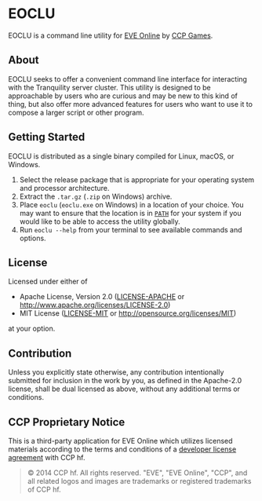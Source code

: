 # EOCLU

EOCLU is a command line utility for [EVE Online](https://www.eveonline.com/) by
[CCP Games](https://www.ccpgames.com/).

## About

EOCLU seeks to offer a convenient command line interface for interacting with
the Tranquility server cluster. This utility is designed to be approachable by
users who are curious and may be new to this kind of thing, but also offer more
advanced features for users who want to use it to compose a larger script or
other program.

## Getting Started

EOCLU is distributed as a single binary compiled for Linux, macOS, or Windows.

1. Select the release package that is appropriate for your operating system and
   processor architecture.
2. Extract the `.tar.gz` (`.zip` on Windows) archive.
3. Place `eoclu` (`eoclu.exe` on Windows) in a location of your choice. You may
   want to ensure that the location is in
   [`PATH`](<https://en.wikipedia.org/wiki/PATH_(variable)>) for your system if
   you would like to be able to access the utility globally.
4. Run `eoclu --help` from your terminal to see available commands and options.

## License

Licensed under either of

- Apache License, Version 2.0
  ([LICENSE-APACHE](LICENSE-APACHE) or
  <http://www.apache.org/licenses/LICENSE-2.0>)
- MIT License
  ([LICENSE-MIT](LICENSE-MIT) or <http://opensource.org/licenses/MIT>)

at your option.

## Contribution

Unless you explicitly state otherwise, any contribution intentionally submitted
for inclusion in the work by you, as defined in the Apache-2.0 license, shall be
dual licensed as above, without any additional terms or conditions.

## CCP Proprietary Notice

This is a third-party application for EVE Online which utilizes licensed
materials according to the terms and conditions of a
[developer license agreement](https://developers.eveonline.com/license-agreement)
with CCP hf.

> © 2014 CCP hf. All rights reserved. "EVE", "EVE Online", "CCP", and all
> related logos and images are trademarks or registered trademarks of CCP hf.
